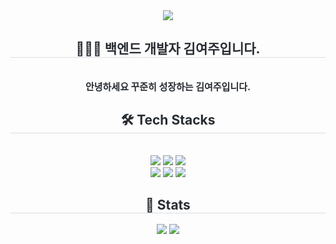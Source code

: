 <div align= "center">
    <img src="https://capsule-render.vercel.app/api?type=waving&color=cdbfdf&height=150&text=Hello%20I'm%20YeoJu%20👋🏻&animation=&fontColor=454545&fontSize=50" />
    </div>
    <div align= "center"> 
    <h2 style="border-bottom: 1px solid #d8dee4; color: #282d33;"> 👩🏻‍💻 백엔드 개발자 김여주입니다. </h2>
        <br>
    <div style="font-weight: 700; font-size: 15px; text-align: center; color: #282d33;"> 안녕하세요 꾸준히 성장하는 김여주입니다. </div> 
    </div>
    <div align= "center">
    <h2 style="border-bottom: 1px solid #d8dee4; color: #282d33;"> 🛠️ Tech Stacks </h2> <br> 
    <div style="margin: 0 auto; text-align: center;" align= "center"> <img src="https://img.shields.io/badge/Python-3776AB?style=for-the-badge&logo=Python&logoColor=white">
          <img src="https://img.shields.io/badge/Django-092E20?style=for-the-badge&logo=Django&logoColor=white">
          <img src="https://img.shields.io/badge/MySQL-4479A1?style=for-the-badge&logo=MySQL&logoColor=white">
        <br>
          <img src="https://img.shields.io/badge/Javascript-F7DF1E?style=for-the-badge&logo=Javascript&logoColor=white">
          <img src="https://img.shields.io/badge/HTML5-E34F26?style=for-the-badge&logo=HTML5&logoColor=white">
          <img src="https://img.shields.io/badge/CSS3-1572B6?style=for-the-badge&logo=CSS3&logoColor=white">
          </div>
    </div>
    <div align= "center"> 
    <h2 style="border-bottom: 1px solid #d8dee4; color: #282d33;"> 🏅 Stats </h2> <div align= "center"> <img src="https://github-readme-stats.vercel.app/api?username=kimyeoju&bg_color=180,000000,&title_color=93759f&text_color=93759f"
         /> <img src="https://github-readme-stats.vercel.app/api/top-langs/?username=kimyeoju&layout=compact&bg_color=180,000000,&title_color=93759f&text_color=93759f"
           /> </div> 
    </div>
    
